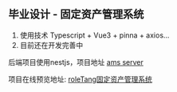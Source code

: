 ## 毕业设计 - 固定资产管理系统

1. 使用技术 Typescript + Vue3 + pinna + axios...
2. 目前还在开发完善中

后端项目使用nestjs，项目地址 [ams server](https://code.visualstudio.com/)

项目在线预览地址: [roleTang固定资产管理系统](http://assets.roletang.cn)